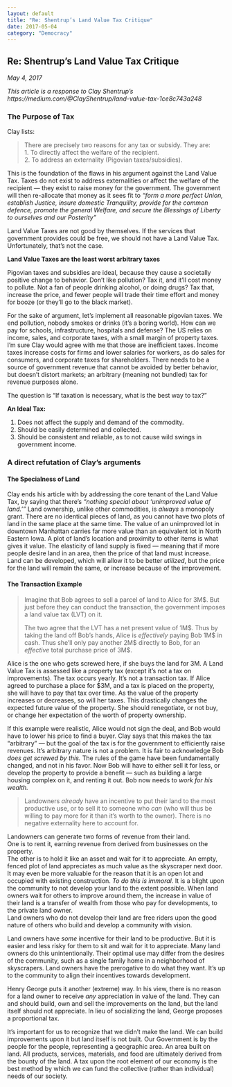 ```yaml
---
layout: default
title: "Re: Shentrup’s Land Value Tax Critique"
date: 2017-05-04
category: "Democracy"
---
```


<section id="article">
    <h2>Re: Shentrup’s Land Value Tax Critique</h2>
    <p><em>May 4, 2017</em></p>
    <p><em>This article is a response to Clay Shentrup’s https://medium.com/@ClayShentrup/land-value-tax-1ce8c743a248</em></p>
    <h3>The Purpose of Tax</h3>
    <p>Clay lists:</p>
    <blockquote>
    <p>There are precisely two reasons for any tax or subsidy. They are:<br>
    1. To directly affect the welfare of the recipient.<br>
    2. To address an externality (Pigovian taxes/subsidies).</p>
    </blockquote>
    <p>This is the foundation of the flaws in his argument against the Land Value Tax. Taxes do not exist to address externalities or affect the welfare of the recipient — they exist to raise money for the government. The government will then re-allocate that money as it sees fit to <em>“form a more perfect Union, establish Justice, insure domestic Tranquility, provide for the common defence, promote the general Welfare, and secure the Blessings of Liberty to ourselves and our Posterity”</em></p>
    <p>Land Value Taxes are not good by themselves. If the services that government provides could be free, we should not have a Land Value Tax. Unfortunately, that’s not the case.</p>
    <p><strong>Land Value Taxes are the least worst arbitrary taxes</strong></p>
    <p>Pigovian taxes and subsidies are ideal, because they cause a societally positive change to behavior. Don’t like pollution? Tax it, and it’ll cost money to pollute. Not a fan of people drinking alcohol, or doing drugs? Tax that, increase the price, and fewer people will trade their time effort and money for booze (or they’ll go to the black market).</p>
    <p>For the sake of argument, let’s implement all reasonable pigovian taxes. We end pollution, nobody smokes or drinks (it’s a boring world). How can we pay for schools, infrastructure, hospitals and defense? The US relies on income, sales, and corporate taxes, with a small margin of property taxes. I’m sure Clay would agree with me that those are inefficient taxes. Income taxes increase costs for firms and lower salaries for workers, as do sales for consumers, and corporate taxes for shareholders. There needs to be a source of government revenue that cannot be avoided by better behavior, but doesn’t distort markets; an arbitrary (meaning not bundled) tax for revenue purposes alone.</p>
    <p>The question is “If taxation is necessary, what is the best way to tax?”</p>
    <p><strong>An Ideal Tax:</strong></p>
    <ol>
        <li>Does not affect the supply and demand of the commodity.</li>
        <li>Should be easily determined and collected.</li>
        <li>Should be consistent and reliable, as to not cause wild swings in government income.</li>
    </ol>
    <h3>A direct refutation of Clay’s arguments</h3>
    <h4>The Specialness of Land</h4>
    <p>Clay ends his article with by addressing the core tenant of the Land Value Tax, by saying that there’s <em>“nothing special about ‘unimproved value of land.’”</em> Land ownership, unlike other commodities, is <em>always</em> a monopoly grant. There are no identical pieces of land, as you cannot have two plots of land in the same place at the same time. The value of an unimproved lot in downtown Manhattan carries far more value than an equivalent lot in North Eastern Iowa. A plot of land’s location and proximity to other items is what gives it value. The elasticity of land supply is fixed — meaning that if more people desire land in an area, then the price of that land must increase. Land can be developed, which will allow it to be better <em>utilized</em>, but the price for the land will remain the same, or increase because of the improvement.</p>
    <h4>The Transaction Example</h4>
    <blockquote>
    <p>Imagine that Bob agrees to sell a parcel of land to Alice for 3M$. But just before they can conduct the transaction, the government imposes a land value tax (LVT) on it.</p>
    <p>The two agree that the LVT has a net present value of 1M$. Thus by taking the land off Bob’s hands, Alice is <em>effectively</em> paying Bob 1M$ in cash. Thus she’ll only pay another 2M$ directly to Bob, for an <em>effective</em> total purchase price of 3M$.</p>
    </blockquote>
    <p>Alice is the one who gets screwed here, if she buys the land for 3M. A Land Value Tax is assessed like a property tax (except it’s not a tax on improvements). The tax occurs yearly. It’s not a transaction tax. If Alice agreed to purchase a place for $3M, and a tax is placed on the property, she will have to pay that tax over time. As the value of the property increases or decreases, so will her taxes. This drastically changes the expected future value of the property. She should renegotiate, or not buy, or change her expectation of the worth of property ownership.</p>
    <p>If this example were realistic, Alice would not sign the deal, and Bob would have to lower his price to find a buyer. Clay says that this makes the tax “arbitrary” — but the goal of the tax is for the government to efficiently raise revenues. It’s arbitrary nature is not a problem. It is fair to acknowledge Bob <em>does get screwed by this.</em> The rules of the game have been fundamentally changed, and not in his favor. Now Bob will have to either sell it for less, or develop the property to provide a benefit — such as building a large housing complex on it, and renting it out. Bob now needs to <em>work for his wealth.</em></p>
    <blockquote>
    <p>Landowners <em>already</em> have an incentive to put their land to the most productive use, or to sell it to someone who <em>can</em> (who will thus be willing to pay more for it than it’s worth to the owner). There is no negative externality here to account for.</p>
    </blockquote>
    <p>Landowners can generate two forms of revenue from their land.<br>
    One is to rent it, earning revenue from derived from businesses on the property.<br>
    The other is to hold it like an asset and wait for it to appreciate. An empty, fenced plot of land appreciates as much value as the skyscraper next door. It may even be more valuable for the reason that it is an open lot and occupied with existing construction. <em>To do this is</em> <em>immoral.</em> It is a blight upon the community to not develop your land to the extent possible. When land owners wait for others to improve around them, the increase in value of their land is a transfer of wealth from those who pay for developments, to the private land owner.<br>
    Land owners who do not develop their land are free riders upon the good nature of others who build and develop a community with vision.</p>
    <p>Land owners have <em>some</em> incentive for their land to be productive. But it is easier and less risky for them to sit and wait for it to appreciate. Many land owners do this unintentionally. Their optimal use may differ from the desires of the community, such as a single family home in a neighborhood of skyscrapers. Land owners have the prerogative to do what they want. It’s up to the community to align their incentives towards development.</p>
    <p>Henry George puts it another (extreme) way. In his view, there is no reason for a land owner to receive <em>any</em> appreciation in value of the land. They can and should build, own and sell the improvements on the land, but the land itself should not appreciate. In lieu of socializing the land, George proposes a proportional tax.</p>
    <p>It’s important for us to recognize that we didn’t make the land. We can build improvements upon it but land itself is not built. Our Government is by the people for the people, representing a geographic area. An area built on land. All products, services, materials, and food are ultimately derived from the bounty of the land. A tax upon the root element of our economy is the best method by which we can fund the collective (rather than individual) needs of our society.</p>
</section>
